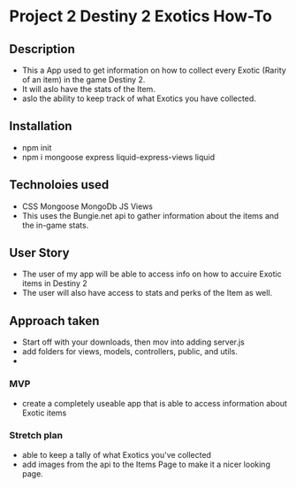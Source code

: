 # Project 2 Destiny 2 Exotics How-To

## Description
- This a App used to get information on how to collect every Exotic (Rarity of an item) in the game Destiny 2.
- It will aslo have the stats of the Item.
- aslo the ability to keep track of what Exotics you have collected.

## Installation 
- npm init 
- npm i mongoose express liquid-express-views liquid

## Technoloies used
- CSS Mongoose MongoDb JS Views 
- This uses the Bungie.net api to gather information about the items and the in-game stats.

## User Story
- The user of my app will be able to access info on how to accuire Exotic items in Destiny 2
- The user will also have access to stats and perks of the Item as well.

## Approach taken
- Start off with your downloads, then mov into adding server.js
- add folders for views, models, controllers, public, and utils.
- 

### MVP 
- create a completely useable app that is able to access information about Exotic items

### Stretch plan 
- able to keep a tally of what Exotics you've collected
- add images from the api to the Items Page to make it a nicer looking page.